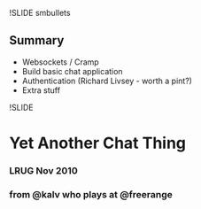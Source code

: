!SLIDE smbullets
## Summary

- Websockets / Cramp
- Build basic chat application
- Authentication (Richard Livsey - worth a pint?)
- Extra stuff

!SLIDE

# Yet Another Chat Thing

### LRUG Nov 2010
### from @kalv who plays at @freerange